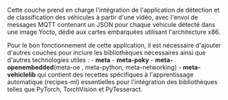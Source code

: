 Cette couche prend en charge l'intégration de l'application de détection et de classification des véhicules à partir d'une vidéo, avec l'envoi de messages MQTT contenant un JSON pour chaque véhicule détecté dans une image Yocto, dédié aux cartes embarquées utilisant l'architecture x86.

Pour le bon fonctionnement de cette application, il est nécessaire d'ajouter d'autres couches pour inclure les bibliothèques nécessaires ainsi que d'autres technologies utiles :
      - **meta**
      - **meta-poky**
      - **meta-openembedded**(meta-oe , meta-python, meta-networking)
      - **meta-vehiclelib** qui contient des recettes spécifiques à l'apprentissage automatique (recipes-ml) essentielles pour l'intégration des bibliothèques telles que PyTorch, TorchVision et PyTesseract.

